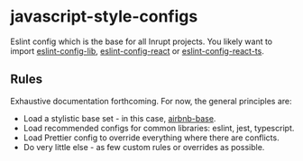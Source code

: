 # javascript-style-configs

Eslint config which is the base for all Inrupt projects. You likely want to import
[eslint-config-lib](./eslint-config-inrupt-lib), [eslint-config-react](./eslint-config-react)
or [eslint-config-react-ts](./eslint-config-react-ts).

## Rules

Exhaustive documentation forthcoming. For now, the general principles are:

* Load a stylistic base set - in this case,
  [airbnb-base](https://www.npmjs.com/package/eslint-config-airbnb-base).
* Load recommended configs for common libraries: eslint, jest, typescript.
* Load Prettier config to override everything where there are conflicts.
* Do very little else - as few custom rules or overrides as possible.
